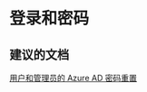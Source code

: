 <properties
    pageTitle="登录和密码"
    description="登录和密码"
    service="microsoft.activedirectory"
    resource="activedirectory"
    authors="aashu"
    displayOrder=""
    selfHelpType="generic"
    supportTopicIds="32045774"
    resourceTags=""
    productPesIds="14785"
    cloudEnvironments="public"
/>


# 登录和密码


## **建议的文档**
[用户和管理员的 Azure AD 密码重置](https://azure.microsoft.com/documentation/articles/active-directory-passwords/)



<!--HONumber=Jul16_HO4-->


